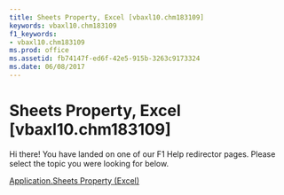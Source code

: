 ```yaml
---
title: Sheets Property, Excel [vbaxl10.chm183109]
keywords: vbaxl10.chm183109
f1_keywords:
- vbaxl10.chm183109
ms.prod: office
ms.assetid: fb74147f-ed6f-42e5-915b-3263c9173324
ms.date: 06/08/2017
---
```



# Sheets Property, Excel [vbaxl10.chm183109]

Hi there! You have landed on one of our F1 Help redirector pages. Please select the topic you were looking for below.

[Application.Sheets Property (Excel)](http://msdn.microsoft.com/library/729a512a-8faa-3a7e-758b-ff76e7200662%28Office.15%29.aspx)

